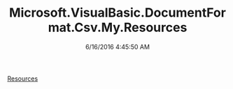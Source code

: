 ﻿---
title: Microsoft.VisualBasic.DocumentFormat.Csv.My.Resources
date: 6/16/2016 4:45:50 AM
---

[Resources](T-Microsoft.VisualBasic.DocumentFormat.Csv.My.Resources.Resources.html)
